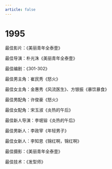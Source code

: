 ```yaml
---
article: false
---
```


# 1995

最佳影片：《美丽青年全泰壹》

最佳导演：朴光洙《美丽青年全泰壹》

最佳编剧：《301-302》

最佳男主角：崔民秀《怒火》

最佳女主角：金惠秀《风流医生》、方银振《暴饮暴食》

最佳男配角：许俊豪《怒火》

最佳女配角：宋玉淑《炎热的午后》

最佳新人导演：李珉镕《炎热的午后》

最佳男新人：李政宰《年轻男子》

最佳女新人：李知恩《锦红啊，锦红啊》

最佳摄影：《美丽青年全泰壹》

最佳技术：《发型师》